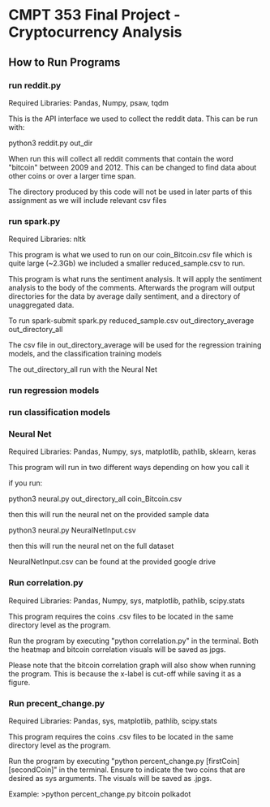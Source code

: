 #  CMPT 353 Final Project - Cryptocurrency Analysis

## How to Run Programs

### run reddit.py

Required Libraries: Pandas, Numpy, psaw, tqdm

This is the API interface we used to collect the reddit data. This can be run with:

  python3 reddit.py out_dir
  
When run this will collect all reddit comments that contain the word "bitcoin" between 2009 and 2012. 
This can be changed to find data about other coins or over a larger time span.

The directory produced by this code will not be used in later parts of this assignment as we will include relevant csv files


### run spark.py

Required Libraries: nltk

This program is what we used to run on our coin_Bitcoin.csv file which is quite large (~2.3Gb) we included a smaller 
reduced_sample.csv to run. 

This program is what runs the sentiment analysis. It will apply the sentiment analysis to the body of the comments. 
Afterwards the program will output directories for the data by average daily sentiment, and a directory of unaggregated data.

To run spark-submit spark.py reduced_sample.csv out_directory_average out_directory_all

The csv file in out_directory_average will be used for the regression training models, and the classification training models

The out_directory_all run with the Neural Net 

### run regression models

### run classification models

### Neural Net

Required Libraries: Pandas, Numpy, sys, matplotlib, pathlib, sklearn, keras

This program will run in two different ways depending on how you call it

if you run:

python3 neural.py out_directory_all coin_Bitcoin.csv

then this will run the neural net on the provided sample data

python3 neural.py NeuralNetInput.csv

then this will run the neural net on the full dataset

NeuralNetInput.csv can be found at the provided google drive

### Run correlation.py
Required Libraries: Pandas, Numpy, sys, matplotlib, pathlib, scipy.stats

This program requires the coins .csv files to be located in the same directory level as the program.

Run the program by executing "python correlation.py" in the terminal.
Both the heatmap and bitcoin correlation visuals will be saved as jpgs.

Please note that the bitcoin correlation graph will also show when running the program. This is because the x-label is cut-off while saving it as a figure.

### Run precent_change.py
Required Libraries: Pandas, sys, matplotlib, pathlib, scipy.stats

This program requires the coins .csv files to be located in the same directory level as the program.

Run the program by executing "python percent_change.py [firstCoin] [secondCoin]" in the terminal. Ensure to indicate the two coins that are desired as sys arguments. The visuals will be saved as .jpgs.

Example: >python percent_change.py bitcoin polkadot
